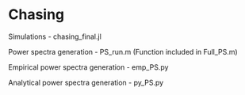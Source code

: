 # Chasing

Simulations - chasing_final.jl

Power spectra generation - PS_run.m (Function included in Full_PS.m)

Empirical power spectra generation - emp_PS.py 

Analytical power spectra generation - py_PS.py
